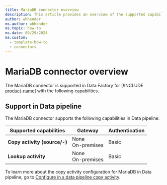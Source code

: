 ```yaml
---
title: MariaDB connector overview
description: This article provides an overview of the supported capabilities of the MariaDB connector.
author: whhender
ms.author: whhender
ms.topic: how-to
ms.date: 09/29/2024
ms.custom:
  - template-how-to
  - connectors
---
```


# MariaDB connector overview

The MariaDB connector is supported in Data Factory for [!INCLUDE [product-name](../includes/product-name.md)] with the following capabilities.

## Support in Data pipeline

The MariaDB connector supports the following capabilities in Data pipeline:

| Supported capabilities | Gateway | Authentication |
| --- | --- | ---|
| **Copy activity (source/-)** | None <br>On-premises | Basic |
| **Lookup activity** | None <br>On-premises | Basic |

To learn more about the copy activity configuration for MariaDB in Data pipeline, go to [Configure in a data pipeline copy activity](connector-mariadb-copy-activity.md).
